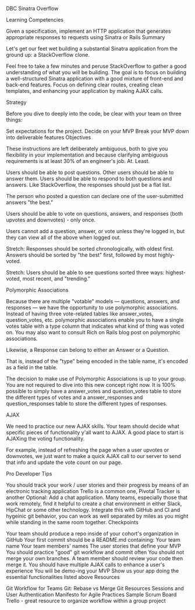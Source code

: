 DBC Sinatra Overflow

Learning Competencies

Given a specification, implement an HTTP application that generates appropriate responses to requests using Sinatra or Rails
Summary

Let's get our feet wet building a substantial Sinatra application from the ground up: a StackOverflow clone.

Feel free to take a few minutes and peruse StackOverflow to gather a good understanding of what you will be building. The goal is to focus on building a well-structured Sinatra application with a good mixture of front-end and back-end features. Focus on defining clear routes, creating clean templates, and enhancing your application by making AJAX calls.

Strategy

Before you dive to deeply into the code, be clear with your team on three things:

Set expectations for the project.
Decide on your MVP
Break your MVP down into deliverable features
Objectives

These instructions are left deliberately ambiguous, both to give you flexibility in your implementation and because clarifying ambiguous requirements is at least 30% of an engineer's job. At. Least.

Users should be able to post questions. Other users should be able to answer them. Users should be able to respond to both questions and answers. Like StackOverflow, the responses should just be a flat list.

The person who posted a question can declare one of the user-submitted answers "the best."

Users should be able to vote on questions, answers, and responses (both upvotes and downvotes) - only once.

Users cannot add a question, answer, or vote unless they're logged in, but they can view all of the above when logged out.

Stretch: Responses should be sorted chronologically, with oldest first. Answers should be sorted by "the best" first, followed by most highly-voted.

Stretch: Users should be able to see questions sorted three ways: highest-voted, most recent, and "trending."

Polymorphic Associations

Because there are multiple "votable" models — questions, answers, and responses — we have the opportunity to use polymorphic associations. Instead of having three vote-related tables like answer_votes, question_votes, etc. polymorphic associations enable you to have a single votes table with a type column that indicates what kind of thing was voted on. You may also want to consult Rich on Rails blog post on polymorphic associations.

Likewise, a Response can belong to either an Answer or a Question.

That is, instead of the "type" being encoded in the table name, it's encoded as a field in the table.

The decision to make use of Polymorphic Associations is up to your group. You are not required to dive into this new concept right now. It is 100% possible to simply have a answer_votes and question_votes table to store the different types of votes and a answer_responses and question_responses table to store the different types of responses.

AJAX

We need to practice our new AJAX skills. Your team should decide what specific pieces of functionality y'all want to AJAX. A good place to start is AJAXing the voting functionality.

For example, instead of refreshing the page when a user upvotes or downvotes, we just want to make a quick AJAX call to our server to send that info and update the vote count on our page.

Pro Developer Tips

You should track your work / user stories and their progress by means of an electronic tracking application Trello is a common one, Pivotal Tracker is another
Optional: Add a chat application. Many teams, especially those that work remotely, find it helpful to create a chat environment in either Slack, HipChat or some other technology. Integrate this with GitHub and CI and hygeinic git behavior, you can work as well separated by miles as you might while standing in the same room together.
Checkpoints

Your team should produce a repo inside of your cohort's organization in GitHub
Your first commit should be a README.md containing:
Your team name
Your team members' names
The user stories that define your MVP
You should practice "good" git workflow and commit often
You should not merge your own branches. A team member should review your code then merge it.
You should have multiple AJAX calls to enhance a user's experience
You will be demo-ing your MVP
Show us your app doing the essential functionalities listed above
Resources

Git Workflow for Teams
Git: Rebase vs Merge
Git Resources
Sessions and User Authentication
Manifesto for Agile Practices
Sample Scrum Board
Trello - great resource to organize workflow within a group project
